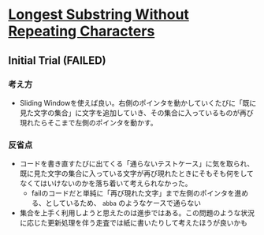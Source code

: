 # [Longest Substring Without Repeating Characters](https://leetcode.com/problems/longest-substring-without-repeating-characters)

## Initial Trial (FAILED)

### 考え方

- Sliding Windowを使えば良い。右側のポインタを動かしていくたびに「既に見た文字の集合」に文字を追加していき、その集合に入っているものが再び現れたらそこまで左側のポインタを動かす。

### 反省点

- コードを書き直すたびに出てくる「通らないテストケース」に気を取られ、既に見た文字の集合に入っている文字が再び現れたときにそもそも何をしてなくてはいけないのかを落ち着いて考えられなかった。
  - failのコードだと単純に「再び現れた文字」まで左側のポインタを進める、としているため、 `abba` のようなケースで通らない
- 集合を上手く利用しようと思えたのは進歩ではある。この問題のような状況に応じた更新処理を伴う走査では紙に書いたりして考えたほうが良いかも

